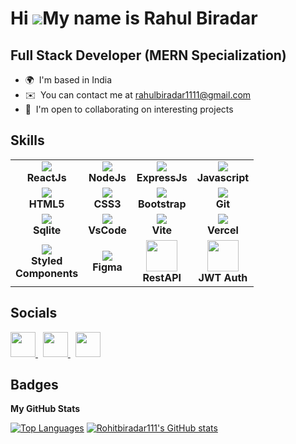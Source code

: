 Hi ![](https://user-images.githubusercontent.com/18350557/176309783-0785949b-9127-417c-8b55-ab5a4333674e.gif)My name is Rahul Biradar
=====================================================================================================================================

Full Stack Developer (MERN Specialization)
---------------------------


* 🌍  I'm based in India
* ✉️  You can contact me at [rahulbiradar1111@gmail.com](mailto:rahulbiradar1111@gmail.com)
* 🤝  I'm open to collaborating on interesting projects



## Skills
<p align="center">
  <table align="center">
    <tr>
      <td align="center">
        <a href="https://react.dev/" target="_blank">
          <img src="https://skillicons.dev/icons?i=react" /></a>
        <br><b>ReactJs</b>
      </td>
      <td align="center">
        <a href="https://nodejs.org/en" target="_blank">
          <img src="https://skillicons.dev/icons?i=nodejs" /></a>
        <br><b>NodeJs</b>
      </td>
      <td align="center">
        <a href="https://expressjs.com/" target="_blank">
          <img src="https://skillicons.dev/icons?i=express" /></a>
        <br><b>ExpressJs</b>
      </td>
       <td align="center">
        <a href="https://www.javascript.com/" target="_blank">
          <img src="https://skillicons.dev/icons?i=js" />
        </a><br><b>Javascript</b>
      </td>
    </tr>
    <tr>
      <td align="center">
        <a href="https://developer.mozilla.org/en-US/docs/Glossary/HTML5" target="_blank">
          <img src="https://skillicons.dev/icons?i=html" /></a>
        <br><b>HTML5</b>
      </td>
      <td align="center">
        <a href="https://www.w3.org/TR/CSS/#css" target="_blank">
          <img src="https://skillicons.dev/icons?i=css" /></a>
        <br><b>CSS3</b>
      </td>
        <td align="center">
        <a href="https://getbootstrap.com/" target="_blank">
          <img src="https://skillicons.dev/icons?i=bootstrap" /></a>
        <br><b>Bootstrap</b>
      </td>
      <td align="center">
        <a href="https://git-scm.com/" target="_blank">
          <img src="https://skillicons.dev/icons?i=git" /></a>
        <br><b>Git</b>
      </td>
    </tr>
    <tr>
      <td align="center">
        <a href="https://www.sqlite.org/" target="_blank">
          <img src="https://skillicons.dev/icons?i=sqlite" /></a>
        <br><b>Sqlite</b>
      </td>
      <td align="center">
        <a href="https://code.visualstudio.com/" target="_blank">
          <img src="https://skillicons.dev/icons?i=vscode" /></a>
        <br><b>VsCode</b>
      </td>
      <td align="center">
        <a href="https://vitejs.dev/" target="_blank">
          <img src="https://skillicons.dev/icons?i=vite" /></a>
        <br><b>Vite</b>
      </td>
       <td align="center">
        <a href="https://vercel.com/rahuls-projects-ca0a2da0" target="_blank">
          <img src="https://skillicons.dev/icons?i=vercel" /></a>
        <br><b>Vercel</b>
      </td>
    </tr>
    <tr>
      <td align="center">
        <a href="https://styled-components.com/" target="_blank">
          <img src="https://skillicons.dev/icons?i=styledcomponents" /></a>
        <br><b>Styled<br/>Components</b>
      </td>
      <td align="center">
        <a href="https://www.figma.com/" target="_blank">
          <img src="https://skillicons.dev/icons?i=figma" /></a>
        <br><b>Figma</b></td>
      <td align="center">
        <a href="https://restfulapi.net/" target="_blank">
          <img src="https://raw.githubusercontent.com/marwin1991/profile-technology-icons/refs/heads/main/icons/rest.png" width="50px"/></a>
        <br><b>RestAPI</b>
      </td>
      <td align="center">
        <a href="https://jwt.io/" target="_blank">
          <img src="https://media.licdn.com/dms/image/v2/D5612AQGq2VpDubw9pw/article-cover_image-shrink_600_2000/article-cover_image-shrink_600_2000/0/1721188761705?e=2147483647&v=beta&t=N963NFdCP3GLx5O-Q6HMwKNPYNQLlcqXNGISjDgcsrw" width="50px" /></a><br><b>JWT Auth</b>
      </td>
    </tr>
  </table>
</p>


## Socials

<p align="left"> 
  <a href="https://github.com/Rahul-Biradar-09" target="_blank" rel="noreferrer"> <picture> <source media="(prefers-color-scheme: dark)" srcset="https://raw.githubusercontent.com/danielcranney/readme-generator/main/public/icons/socials/github-dark.svg" /> <source media="(prefers-color-scheme: light)" srcset="https://raw.githubusercontent.com/danielcranney/readme-generator/main/public/icons/socials/github.svg" /> <img src="https://raw.githubusercontent.com/danielcranney/readme-generator/main/public/icons/socials/github.svg" width="40" height="40" /> </picture> 
  </a>&nbsp;
  <a href="https://linkedin.com/in/rahul-biradar-371459190" target="_blank" rel="noreferrer"> <picture> <source media="(prefers-color-scheme: dark)" srcset="https://raw.githubusercontent.com/danielcranney/readme-generator/main/public/icons/socials/linkedin-dark.svg" /> <source media="(prefers-color-scheme: light)" srcset="https://raw.githubusercontent.com/danielcranney/readme-generator/main/public/icons/socials/linkedin.svg" /> <img src="https://raw.githubusercontent.com/danielcranney/readme-generator/main/public/icons/socials/linkedin.svg" width="40" height="40" /> </picture> 
  </a>&nbsp;
  <a href="https://rahul-portfolio-seven-xi.vercel.app/" target="_blank" rel="noreferrer"> <picture> <source media="(prefers-color-scheme: dark)" srcset="https://raw.githubusercontent.com/danielcranney/readme-generator/main/public/icons/socials/linkedin-dark.svg" /> <source media="(prefers-color-scheme: light)" srcset="https://github.com/user-attachments/assets/6e08061b-16a1-48dc-a3b4-00674cb49f47
" /> <img src="https://github.com/user-attachments/assets/6e08061b-16a1-48dc-a3b4-00674cb49f47" width="40" height="40" /> </picture> 
  </a>
</p>

## Badges

<b>My GitHub Stats</b>

<a href="https://github.com/Rahul-Biradar-09"><img src="https://github-readme-stats.vercel.app/api/top-langs/?username=Rahul-Biradar-09&langs_count=10&title_color=0891b2&text_color=ffffff&icon_color=0891b2&bg_color=1c1917&hide_border=true&locale=en&custom_title=Top%20%Languages" alt="Top Languages" /></a>
<a href="https://github.com/Rahul-Biradar-09"><img src="https://github-readme-stats.vercel.app/api?username=Rahul-Biradar-09&show_icons=true&hide=&count_private=true&title_color=0891b2&text_color=ffffff&icon_color=0891b2&bg_color=1c1917&hide_border=true&show_icons=true" alt="Rohitbiradar111's GitHub stats" /></a>
